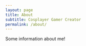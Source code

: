 ```yaml
---
layout: page 
title: About
subtitle: Cosplayer Gamer Creator
permalink: /about/
---
```


Some information about me!
